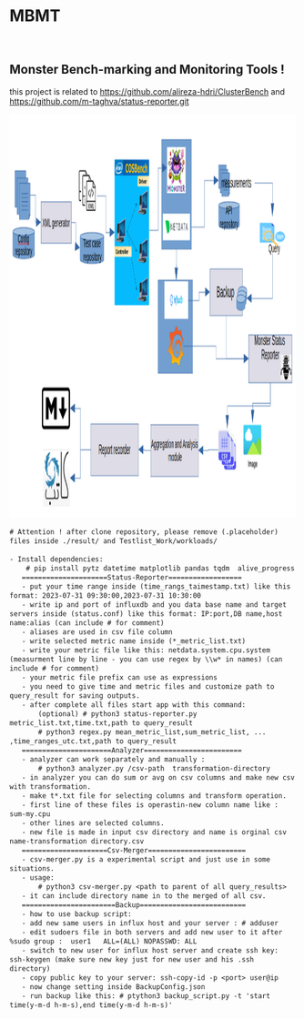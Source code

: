 # MBMT
‪<h2>Monster‬‬ ‫‪Bench-marking‬‬ ‫‪and‬‬ ‫‪Monitoring‬‬ ‫‪Tools‬‬ !</h2>

this project is related to https://github.com/alireza-hdri/ClusterBench and https://github.com/m-taghva/status-reporter.git

<img src="MBMT.png" width="1450" height="709"/>


    
    # Attention ! after clone repository, please remove (.placeholder) files inside ./result/ and Testlist_Work/workloads/ 
    
    - Install dependencies:
        # pip install pytz datetime matplotlib pandas tqdm  alive_progress
       =====================Status-Reporter==================
       - put your time range inside (time_rangs_taimestamp.txt) like this format: 2023-07-31 09:30:00,2023-07-31 10:30:00
       - write ip and port of influxdb and you data base name and target servers inside (status.conf) like this format: IP:port,DB name,host name:alias (can include # for comment)
       - aliases are used in csv file column
       - write selected metric name inside (*_metric_list.txt)
       - write your metric file like this: netdata.system.cpu.system (measurment line by line - you can use regex by \\w* in names) (can include # for comment)
       - your metric file prefix can use as expressions
       - you need to give time and metric files and customize path to query_result for saving outputs.
       - after complete all files start app with this command:
           (optional) # python3 status-reporter.py metric_list.txt,time.txt,path to query_result
           # python3 regex.py mean_metric_list,sum_metric_list, ... ,time_ranges_utc.txt,path to query_result
       ======================Analyzer========================
       - analyzer can work separately and manually :
           # python3 analyzer.py /csv-path  transformation-directory
       - in analyzer you can do sum or avg on csv columns and make new csv with transformation.
       - make t*.txt file for selecting columns and transform operation. 
       - first line of these files is operastin-new column name like : sum-my.cpu
       - other lines are selected columns.
       - new file is made in input csv directory and name is orginal csv name-transformation directory.csv
       =====================Csv-Merger========================
       - csv-merger.py is a experimental script and just use in some situations.
       - usage:
           # python3 csv-merger.py <path to parent of all query_results>
       - it can include directory name in to the merged of all csv.
       =======================Backup==========================
       - how to use backup script:
       - add new same users in influx host and your server : # adduser
       - edit sudoers file in both servers and add new user to it after %sudo group :  user1   ALL=(ALL) NOPASSWD: ALL
       - switch to new user for influx host server and create ssh key: ssh-keygen (make sure new key just for new user and his .ssh directory)
       - copy public key to your server: ssh-copy-id -p <port> user@ip
       - now change setting inside BackupConfig.json
       - run backup like this: # ptython3 backup_script.py -t 'start time(y-m-d h-m-s),end time(y-m-d h-m-s)' 
